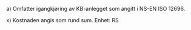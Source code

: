 a) Omfatter igangkjøring av KB-anlegget som angitt i NS-EN ISO 12696.

x) Kostnaden angis som rund sum. Enhet: RS

